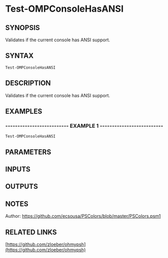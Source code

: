 ﻿---
external help file: OhMyPsh-help.xml
Module Name: OhMyPsh
online version: https://github.com/zloeber/ohmypsh
schema: 2.0.0
---

# Test-OMPConsoleHasANSI

## SYNOPSIS
Validates if the current console has ANSI support.

## SYNTAX

```
Test-OMPConsoleHasANSI
```

## DESCRIPTION
Validates if the current console has ANSI support.

## EXAMPLES

### -------------------------- EXAMPLE 1 --------------------------
```
Test-OMPConsoleHasANSI
```

## PARAMETERS

## INPUTS

## OUTPUTS

## NOTES
Author: https://github.com/ecsousa/PSColors/blob/master/PSColors.psm1

## RELATED LINKS

[https://github.com/zloeber/ohmypsh](https://github.com/zloeber/ohmypsh)

